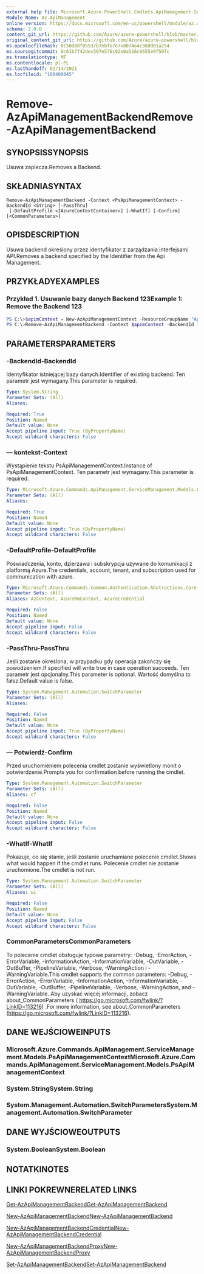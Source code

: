 ```yaml
---
external help file: Microsoft.Azure.PowerShell.Cmdlets.ApiManagement.ServiceManagement.dll-Help.xml
Module Name: Az.ApiManagement
online version: https://docs.microsoft.com/en-us/powershell/module/az.apimanagement/remove-azapimanagementbackend
schema: 2.0.0
content_git_url: https://github.com/Azure/azure-powershell/blob/master/src/ApiManagement/ApiManagement/help/Remove-AzApiManagementBackend.md
original_content_git_url: https://github.com/Azure/azure-powershell/blob/master/src/ApiManagement/ApiManagement/help/Remove-AzApiManagementBackend.md
ms.openlocfilehash: 0c50d88f05537b7ebfe7e7ed074e4c38dd01a254
ms.sourcegitcommit: 0c61b7f42dec507e576c92e0a516c6655e9f50fc
ms.translationtype: MT
ms.contentlocale: pl-PL
ms.lasthandoff: 02/14/2021
ms.locfileid: "100400845"
---
```

# <span data-ttu-id="bebb1-101">Remove-AzApiManagementBackend</span><span class="sxs-lookup"><span data-stu-id="bebb1-101">Remove-AzApiManagementBackend</span></span>

## <span data-ttu-id="bebb1-102">SYNOPSIS</span><span class="sxs-lookup"><span data-stu-id="bebb1-102">SYNOPSIS</span></span>
<span data-ttu-id="bebb1-103">Usuwa zaplecza.</span><span class="sxs-lookup"><span data-stu-id="bebb1-103">Removes a Backend.</span></span>

## <span data-ttu-id="bebb1-104">SKŁADNIA</span><span class="sxs-lookup"><span data-stu-id="bebb1-104">SYNTAX</span></span>

```
Remove-AzApiManagementBackend -Context <PsApiManagementContext> -BackendId <String> [-PassThru]
 [-DefaultProfile <IAzureContextContainer>] [-WhatIf] [-Confirm] [<CommonParameters>]
```

## <span data-ttu-id="bebb1-105">OPIS</span><span class="sxs-lookup"><span data-stu-id="bebb1-105">DESCRIPTION</span></span>
<span data-ttu-id="bebb1-106">Usuwa backend określony przez identyfikator z zarządzania interfejsami API.</span><span class="sxs-lookup"><span data-stu-id="bebb1-106">Removes a backend specified by the Identifier from the Api Management.</span></span>

## <span data-ttu-id="bebb1-107">PRZYKŁADY</span><span class="sxs-lookup"><span data-stu-id="bebb1-107">EXAMPLES</span></span>

### <span data-ttu-id="bebb1-108">Przykład 1. Usuwanie bazy danych Backend 123</span><span class="sxs-lookup"><span data-stu-id="bebb1-108">Example 1: Remove the Backend 123</span></span>
```powershell
PS C:\>$apimContext = New-AzApiManagementContext -ResourceGroupName "Api-Default-WestUS" -ServiceName "contoso"
PS C:\>Remove-AzApiManagementBackend -Context $apimContext -BackendId 123 -PassThru
```

## <span data-ttu-id="bebb1-109">PARAMETERS</span><span class="sxs-lookup"><span data-stu-id="bebb1-109">PARAMETERS</span></span>

### <span data-ttu-id="bebb1-110">-BackendId</span><span class="sxs-lookup"><span data-stu-id="bebb1-110">-BackendId</span></span>
<span data-ttu-id="bebb1-111">Identyfikator istniejącej bazy danych.</span><span class="sxs-lookup"><span data-stu-id="bebb1-111">Identifier of existing backend.</span></span>
<span data-ttu-id="bebb1-112">Ten parametr jest wymagany.</span><span class="sxs-lookup"><span data-stu-id="bebb1-112">This parameter is required.</span></span>

```yaml
Type: System.String
Parameter Sets: (All)
Aliases:

Required: True
Position: Named
Default value: None
Accept pipeline input: True (ByPropertyName)
Accept wildcard characters: False
```

### <span data-ttu-id="bebb1-113">— kontekst</span><span class="sxs-lookup"><span data-stu-id="bebb1-113">-Context</span></span>
<span data-ttu-id="bebb1-114">Wystąpienie tekstu PsApiManagementContext.</span><span class="sxs-lookup"><span data-stu-id="bebb1-114">Instance of PsApiManagementContext.</span></span>
<span data-ttu-id="bebb1-115">Ten parametr jest wymagany.</span><span class="sxs-lookup"><span data-stu-id="bebb1-115">This parameter is required.</span></span>

```yaml
Type: Microsoft.Azure.Commands.ApiManagement.ServiceManagement.Models.PsApiManagementContext
Parameter Sets: (All)
Aliases:

Required: True
Position: Named
Default value: None
Accept pipeline input: True (ByPropertyName)
Accept wildcard characters: False
```

### <span data-ttu-id="bebb1-116">-DefaultProfile</span><span class="sxs-lookup"><span data-stu-id="bebb1-116">-DefaultProfile</span></span>
<span data-ttu-id="bebb1-117">Poświadczenia, konto, dzierżawa i subskrypcja używane do komunikacji z platformą Azure.</span><span class="sxs-lookup"><span data-stu-id="bebb1-117">The credentials, account, tenant, and subscription used for communication with azure.</span></span>

```yaml
Type: Microsoft.Azure.Commands.Common.Authentication.Abstractions.Core.IAzureContextContainer
Parameter Sets: (All)
Aliases: AzContext, AzureRmContext, AzureCredential

Required: False
Position: Named
Default value: None
Accept pipeline input: False
Accept wildcard characters: False
```

### <span data-ttu-id="bebb1-118">-PassThru</span><span class="sxs-lookup"><span data-stu-id="bebb1-118">-PassThru</span></span>
<span data-ttu-id="bebb1-119">Jeśli zostanie określona, w przypadku gdy operacja zakończy się powodzeniem.</span><span class="sxs-lookup"><span data-stu-id="bebb1-119">If specified will write true in case operation succeeds.</span></span>
<span data-ttu-id="bebb1-120">Ten parametr jest opcjonalny.</span><span class="sxs-lookup"><span data-stu-id="bebb1-120">This parameter is optional.</span></span>
<span data-ttu-id="bebb1-121">Wartość domyślna to fałsz.</span><span class="sxs-lookup"><span data-stu-id="bebb1-121">Default value is false.</span></span>

```yaml
Type: System.Management.Automation.SwitchParameter
Parameter Sets: (All)
Aliases:

Required: False
Position: Named
Default value: None
Accept pipeline input: True (ByPropertyName)
Accept wildcard characters: False
```

### <span data-ttu-id="bebb1-122">— Potwierdź</span><span class="sxs-lookup"><span data-stu-id="bebb1-122">-Confirm</span></span>
<span data-ttu-id="bebb1-123">Przed uruchomieniem polecenia cmdlet zostanie wyświetlony monit o potwierdzenie.</span><span class="sxs-lookup"><span data-stu-id="bebb1-123">Prompts you for confirmation before running the cmdlet.</span></span>

```yaml
Type: System.Management.Automation.SwitchParameter
Parameter Sets: (All)
Aliases: cf

Required: False
Position: Named
Default value: None
Accept pipeline input: False
Accept wildcard characters: False
```

### <span data-ttu-id="bebb1-124">-WhatIf</span><span class="sxs-lookup"><span data-stu-id="bebb1-124">-WhatIf</span></span>
<span data-ttu-id="bebb1-125">Pokazuje, co się stanie, jeśli zostanie uruchamiane polecenie cmdlet.</span><span class="sxs-lookup"><span data-stu-id="bebb1-125">Shows what would happen if the cmdlet runs.</span></span> <span data-ttu-id="bebb1-126">Polecenie cmdlet nie zostanie uruchomione.</span><span class="sxs-lookup"><span data-stu-id="bebb1-126">The cmdlet is not run.</span></span>

```yaml
Type: System.Management.Automation.SwitchParameter
Parameter Sets: (All)
Aliases: wi

Required: False
Position: Named
Default value: None
Accept pipeline input: False
Accept wildcard characters: False
```

### <span data-ttu-id="bebb1-127">CommonParameters</span><span class="sxs-lookup"><span data-stu-id="bebb1-127">CommonParameters</span></span>
<span data-ttu-id="bebb1-128">To polecenie cmdlet obsługuje typowe parametry: -Debug, -ErrorAction, -ErrorVariable, -InformationAction, -InformationVariable, -OutVariable, -OutBuffer, -PipelineVariable, -Verbose, -WarningAction i -WarningVariable.</span><span class="sxs-lookup"><span data-stu-id="bebb1-128">This cmdlet supports the common parameters: -Debug, -ErrorAction, -ErrorVariable, -InformationAction, -InformationVariable, -OutVariable, -OutBuffer, -PipelineVariable, -Verbose, -WarningAction, and -WarningVariable.</span></span> <span data-ttu-id="bebb1-129">Aby uzyskać więcej informacji, zobacz about_CommonParameters ( https://go.microsoft.com/fwlink/?LinkID=113216) .</span><span class="sxs-lookup"><span data-stu-id="bebb1-129">For more information, see about_CommonParameters (https://go.microsoft.com/fwlink/?LinkID=113216).</span></span>

## <span data-ttu-id="bebb1-130">DANE WEJŚCIOWE</span><span class="sxs-lookup"><span data-stu-id="bebb1-130">INPUTS</span></span>

### <span data-ttu-id="bebb1-131">Microsoft.Azure.Commands.ApiManagement.ServiceManagement.Models.PsApiManagementContext</span><span class="sxs-lookup"><span data-stu-id="bebb1-131">Microsoft.Azure.Commands.ApiManagement.ServiceManagement.Models.PsApiManagementContext</span></span>

### <span data-ttu-id="bebb1-132">System.String</span><span class="sxs-lookup"><span data-stu-id="bebb1-132">System.String</span></span>

### <span data-ttu-id="bebb1-133">System.Management.Automation.SwitchParameters</span><span class="sxs-lookup"><span data-stu-id="bebb1-133">System.Management.Automation.SwitchParameter</span></span>

## <span data-ttu-id="bebb1-134">DANE WYJŚCIOWE</span><span class="sxs-lookup"><span data-stu-id="bebb1-134">OUTPUTS</span></span>

### <span data-ttu-id="bebb1-135">System.Boolean</span><span class="sxs-lookup"><span data-stu-id="bebb1-135">System.Boolean</span></span>

## <span data-ttu-id="bebb1-136">NOTATKI</span><span class="sxs-lookup"><span data-stu-id="bebb1-136">NOTES</span></span>

## <span data-ttu-id="bebb1-137">LINKI POKREWNE</span><span class="sxs-lookup"><span data-stu-id="bebb1-137">RELATED LINKS</span></span>

[<span data-ttu-id="bebb1-138">Get-AzApiManagementBackend</span><span class="sxs-lookup"><span data-stu-id="bebb1-138">Get-AzApiManagementBackend</span></span>](./Get-AzApiManagementBackend.md)

[<span data-ttu-id="bebb1-139">New-AzApiManagementBackend</span><span class="sxs-lookup"><span data-stu-id="bebb1-139">New-AzApiManagementBackend</span></span>](./New-AzApiManagementBackend.md)

[<span data-ttu-id="bebb1-140">New-AzApiManagementBackendCredential</span><span class="sxs-lookup"><span data-stu-id="bebb1-140">New-AzApiManagementBackendCredential</span></span>](./New-AzApiManagementBackendCredential.md)

[<span data-ttu-id="bebb1-141">New-AzApiManagementBackendProxy</span><span class="sxs-lookup"><span data-stu-id="bebb1-141">New-AzApiManagementBackendProxy</span></span>](./New-AzApiManagementBackendProxy.md)

[<span data-ttu-id="bebb1-142">Set-AzApiManagementBackend</span><span class="sxs-lookup"><span data-stu-id="bebb1-142">Set-AzApiManagementBackend</span></span>](./Set-AzApiManagementBackend.md)

